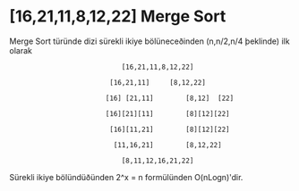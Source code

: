 # [16,21,11,8,12,22] Merge Sort

Merge Sort türünde dizi sürekli ikiye bölüneceðinden (n,n/2,n/4 þeklinde)
ilk olarak

								[16,21,11,8,12,22]

						   	 [16,21,11]		[8,12,22]

							[16] [21,11]		[8,12]  [22]

							[16][21][11]		[8][12][22] 
								
							 [16][11,21]		[8][12][22] 
							
							  [11,16,21]		[8,12,22]
							
								[8,11,12,16,21,22]

Sürekli ikiye bölündüðünden 2^x = n formülünden O(nLogn)'dir.
